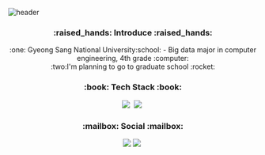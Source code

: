 ![header](https://capsule-render.vercel.app/api?type=wave&color=auto&height=300&section=header&text=Welcome&fontSize=90)

<h3 align="center"><b> :raised_hands: Introduce :raised_hands: </b></h3>
<div align="center">
:one: Gyeong Sang National University:school: - Big data major in computer engineering, 4th grade :computer:
</div>
<div align="center">
:two:I'm planning to go to graduate school :rocket:
</div>
<h3 align="center"><b> :book: Tech Stack :book: </b></h3>
<div align="center">
 <img src="https://img.shields.io/badge/Python-3766AB?style=flat-square&logo=Python&logoColor=white"/></a>&nbsp 
 <img src="https://img.shields.io/badge/C-A8B9CC?style=flat-square&logo=C&logoColor=white"/></a>&nbsp 
</div>

<h3 align="center"><b> :mailbox: Social :mailbox: </b></h3>
<div align="center">
<a href="mailto:kinggodeasy000624@gmail.com"><img src="https://img.shields.io/badge/Gmail-d14836?style=flat-square&logo=Gmail&logoColor=white&link=kinggodeasy000624@gmail.com"/></a>
<a href="https://velog.io/@show000624"><img src="https://img.shields.io/badge/Tech%20Blog-11B48A?style=flat-square&logo=Vimeo&logoColor=white&link=https://velog.io/@show000624"/></a>&nbsp
</div>



<!--
**kinggodeasy/kinggodeasy** is a ✨ _special_ ✨ repository because its `README.md` (this file) appears on your GitHub profile.

Here are some ideas to get you started:

- 🔭 I’m currently working on ...
- 🌱 I’m currently learning ...
- 👯 I’m looking to collaborate on ...
- 🤔 I’m looking for help with ...
- 💬 Ask me about ...
- 📫 How to reach me: ...
- 😄 Pronouns: ...
- ⚡ Fun fact: ...
-->
